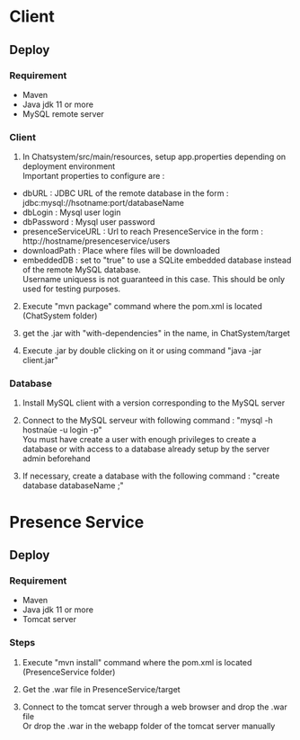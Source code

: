 # Client

## Deploy

### Requirement

- Maven
- Java jdk 11 or more
- MySQL remote server

### Client

1. In Chatsystem/src/main/resources, setup app.properties depending on deployment environment <br/> Important properties to configure are :
  - dbURL : JDBC URL of the remote database in the form : jdbc:mysql://hsotname:port/databaseName
  - dbLogin : Mysql user login 
  - dbPassword : Mysql user password 
  - presenceServiceURL : Url to reach PresenceService in the form : http://hostname/presenceservice/users 
  - downloadPath : Place where files will be downloaded 
  - embeddedDB : set to "true" to use a SQLite embedded database instead of the remote MySQL database. <br/> Username uniquess is not guaranteed in this case. This should be only used for testing purposes.  

2. Execute "mvn package" command where the pom.xml is located (ChatSystem folder)

3. get the .jar with "with-dependencies" in the name, in ChatSystem/target

4. Execute .jar by double clicking on it or using command "java -jar client.jar"

### Database

1. Install MySQL client with a version corresponding to the MySQL server

2. Connect to the MySQL serveur with following command : "mysql -h hostnaùe -u login -p" <br/>
   You must have create a user with enough privileges to create a database or with access to a database already setup by the server admin beforehand

3. If necessary, create a database with the following command : "create database databaseName ;"

# Presence Service

## Deploy

### Requirement

- Maven
- Java jdk 11 or more
- Tomcat server

### Steps

1. Execute "mvn install" command where the pom.xml is located (PresenceService folder)

2. Get the .war file in PresenceService/target

3. Connect to the tomcat server through a web browser and drop the .war file <br/> 
Or drop the .war in the webapp folder of the tomcat server manually 
